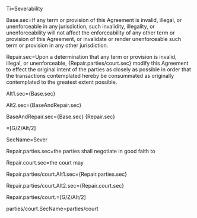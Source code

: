 Ti=Severability

Base.sec=If any term or provision of this Agreement is invalid, illegal, or unenforceable in any jurisdiction, such invalidity, illegality, or unenforceability will not affect the enforceability of any other term or provision of this Agreement, or invalidate or render unenforceable such term or provision in any other jurisdiction.

Repair.sec=Upon a determination that any term or provision is invalid, illegal, or unenforceable, {Repair.parties/court.sec} modify this Agreement to effect the original intent of the parties as closely as possible in order that the transactions contemplated hereby be consummated as originally contemplated to the greatest extent possible.


Alt1.sec={Base.sec}

Alt2.sec={BaseAndRepair.sec}

BaseAndRepair.sec={Base.sec} {Repair.sec}

=[G/Z/Alt/2]

SecName=Sever

Repair.parties.sec=the parties shall negotiate in good faith to

Repair.court.sec=the court may

Repair.parties/court.Alt1.sec={Repair.parties.sec}

Repair.parties/court.Alt2.sec={Repair.court.sec}

Repair.parties/court.=[G/Z/Alt/2]

parties/court.SecName=parties/court

